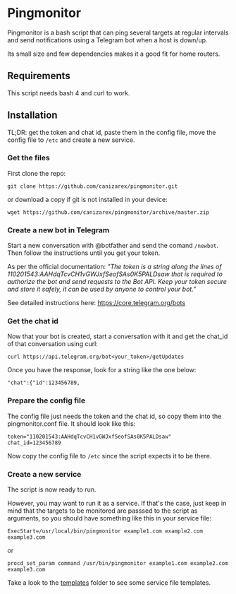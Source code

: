 # Pingmonitor

Pingmonitor is a bash script that can ping several targets at regular
intervals and send notifications using a Telegram bot when a host is down/up.

Its small size and few dependencies makes it a good fit for home routers.

## Requirements

This script needs bash 4 and curl to work.

## Installation

TL;DR: get the token and chat id, paste them in the config file, move the
config file to ```/etc``` and create a new service.

### Get the files

First clone the repo:

```shell
git clone https://github.com/canizarex/pingmonitor.git
```

or download a copy if git is not installed in your device:

```shell
wget https://github.com/canizarex/pingmonitor/archive/master.zip
```

### Create a new bot in Telegram

Start a new conversation with @botfather and send the comand ```/newbot```. Then
follow the instructions until you get your token.

As per the official documentation: _"The token is a string along the lines of 110201543:AAHdqTcvCH1vGWJxfSeofSAs0K5PALDsaw that is required to authorize the bot and send requests to the Bot API. Keep your token secure and store it safely, it can be used by anyone to control your bot."_

See detailed instructions here: <https://core.telegram.org/bots>

### Get the chat id

Now that your bot is created, start a conversation with it and get the
chat_id of that conversation using curl:

```shell
curl https://api.telegram.org/bot<your_token>/getUpdates
```

Once you have the response, look for a string like the one below:

```shell
"chat":{"id":123456789,
```

### Prepare the config file

The config file just needs the token and the chat id, so copy them into the
pingmonitor.conf file. It should look like this:

```config
token="110201543:AAHdqTcvCH1vGWJxfSeofSAs0K5PALDsaw"
chat_id=123456789
```

Now copy the config file to ```/etc``` since the script expects it to be there.

### Create a new service

The script is now ready to run.

However, you may want to run it as a service. If that's the case, just keep in mind that the targets
to be monitored are passsed to the script as arguments, so you should have something like this in your service file:

```shell
ExecStart=/usr/local/bin/pingmonitor example1.com example2.com example3.com
```

or

```shell
procd_set_param command /usr/bin/pingmonitor example1.com example2.com example3.com
```

Take a look to the [templates](/service-templates) folder to see some service file templates.
